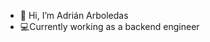 - 👋 Hi, I’m Adrián Arboledas
- :computer:Currently working as a backend engineer



<!---
Adry2317/Adry2317 is a ✨ special ✨ repository because its `README.md` (this file) appears on your GitHub profile.
You can click the Preview link to take a look at your changes.
--->
